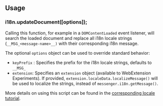 ## Usage

### i18n.updateDocument([options]);

Calling this function, for example in a `DOMContentLoaded` event listener, will search the loaded document and replace all i18n locale strings (`__MSG_<message-name>__)` with their corresponding i18n message.

The optional `options` object can be used to override standard behavior:
* `keyPrefix` : Specifies the prefix for the i18n locale strings, defaults to `__MSG_`
* `extension`: Specifies an `extension` object (available to WebExtension Experiments). If provided, `extension.localeData.localizeMessage()` will be used to localize the strings, instead of `messenger.i18n.getMessage()`.

More details on using this script can be found in the [corresponding locale tutorial](https://github.com/thundernest/addon-developer-support/wiki/Tutorial:-Switch-to-the-WebExtension-i18n-locale-system).
